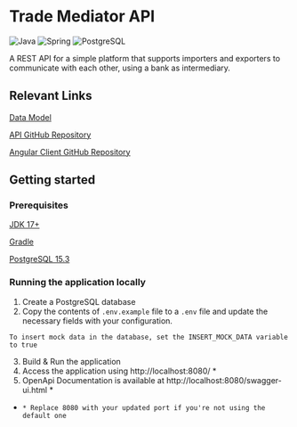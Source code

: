 # Trade Mediator API

![Java](https://img.shields.io/badge/Java-ED8B00?style=for-the-badge&labelColor=black&logo=openjdk&logoColor=ED8B00)
![Spring](https://img.shields.io/badge/Spring-6DB33F?style=for-the-badge&labelColor=black&logo=spring&logoColor=6DB33F)
![PostgreSQL](https://img.shields.io/badge/PostgreSQL-4169E1?style=for-the-badge&labelColor=black&logo=postgresql&logoColor=4169E1)

A REST API for a simple platform that supports importers and exporters to communicate with each other, using a bank as
intermediary.

## Relevant Links

[Data Model](https://app.diagrams.net/#G19Jiycc_v9KolPfTiTQ08G6SXK9qh4hBU#%7B%22pageId%22%3A%22R2lEEEUBdFMjLlhIrx00%22%7D)

[API GitHub Repository]()

[Angular Client GitHub Repository]()

## Getting started

### Prerequisites

[JDK 17+](http://www.oracle.com/technetwork/java/javase/downloads/index.html)

[Gradle](http://www.gradle.org/downloads)

[PostgreSQL 15.3](https://www.postgresql.org/download/)

### Running the application locally

1. Create a PostgreSQL database
2. Copy the contents of `.env.example` file to a `.env` file and update the necessary fields with your configuration.

`To insert mock data in the database, set the INSERT_MOCK_DATA variable to true`

3. Build & Run the application
4. Access the application using http://localhost:8080/ *
5. OpenApi Documentation is available at http://localhost:8080/swagger-ui.html *

- `* Replace 8080 with your updated port if you're not using the default one`